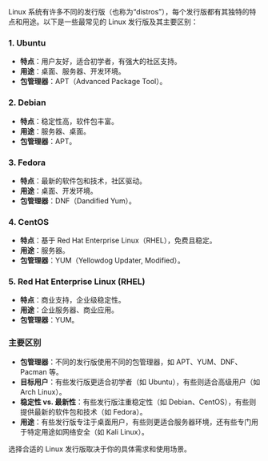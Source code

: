 Linux 系统有许多不同的发行版（也称为“distros”），每个发行版都有其独特的特点和用途。以下是一些最常见的 Linux 发行版及其主要区别：

### 1. **Ubuntu**
- **特点**：用户友好，适合初学者，有强大的社区支持。
- **用途**：桌面、服务器、开发环境。
- **包管理器**：APT（Advanced Package Tool）。

### 2. **Debian**
- **特点**：稳定性高，软件包丰富。
- **用途**：服务器、桌面。
- **包管理器**：APT。

### 3. **Fedora**
- **特点**：最新的软件包和技术，社区驱动。
- **用途**：桌面、开发环境。
- **包管理器**：DNF（Dandified Yum）。

### 4. **CentOS**
- **特点**：基于 Red Hat Enterprise Linux（RHEL），免费且稳定。
- **用途**：服务器。
- **包管理器**：YUM（Yellowdog Updater, Modified）。

### 5. **Red Hat Enterprise Linux (RHEL)**
- **特点**：商业支持，企业级稳定性。
- **用途**：企业服务器、商业应用。
- **包管理器**：YUM。
### 主要区别
- **包管理器**：不同的发行版使用不同的包管理器，如 APT、YUM、DNF、Pacman 等。
- **目标用户**：有些发行版更适合初学者（如 Ubuntu），有些则适合高级用户（如 Arch Linux）。
- **稳定性 vs. 最新性**：有些发行版注重稳定性（如 Debian、CentOS），有些则提供最新的软件包和技术（如 Fedora）。
- **用途**：有些发行版专注于桌面用户，有些则更适合服务器环境，还有些专门用于特定用途如网络安全（如 Kali Linux）。

选择合适的 Linux 发行版取决于你的具体需求和使用场景。